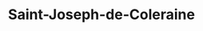 ---
title: Saint-Joseph-de-Coleraine
url: /saint-joseph-de-coleraine/
latitude: 45.964
longitude: -71.372
---